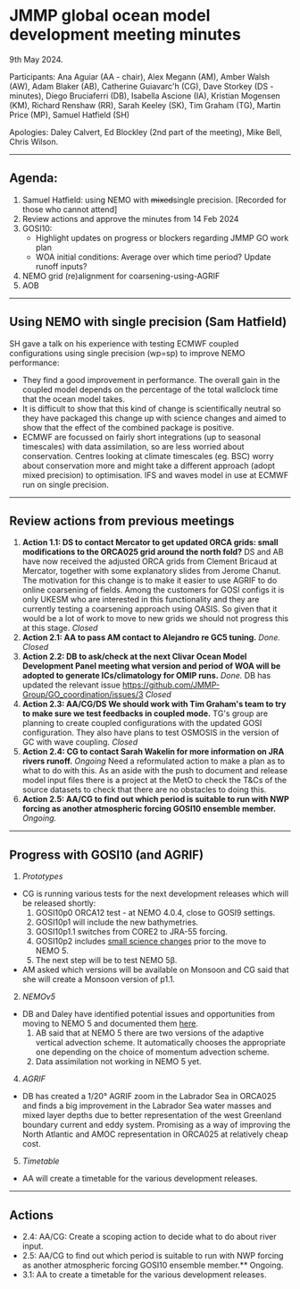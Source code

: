 # JMMP global ocean model development meeting minutes

9th May 2024.

Participants: Ana Aguiar (AA - chair), Alex Megann (AM), Amber Walsh (AW), Adam Blaker (AB),
Catherine Guiavarc'h (CG), Dave Storkey (DS - minutes), Diego Bruciaferri (DB), 
Isabella Ascione (IA), Kristian Mogensen (KM), Richard Renshaw (RR), 
Sarah Keeley (SK), Tim Graham (TG), Martin Price (MP), Samuel Hatfield (SH)

Apologies: Daley Calvert, Ed Blockley (2nd part of the meeting), Mike Bell, Chris Wilson.

----------

## Agenda:
1. Samuel Hatfield: using NEMO with ~~mixed~~single precision. [Recorded for those who cannot attend]
2. Review actions and approve the minutes from 14 Feb 2024
3. GOSI10:
   - Highlight updates on progress or blockers regarding JMMP GO work plan
   - WOA initial conditions: Average over which time period? Update runoff inputs?
4. NEMO grid (re)alignment for coarsening-using-AGRIF
5. AOB

----------

## Using NEMO with single precision (Sam Hatfield)

SH gave a talk on his experience with testing ECMWF coupled configurations using single 
precision (wp=sp) to improve NEMO performance: 
 - They find a good improvement in performance. The overall gain in the coupled model depends on the percentage of the total wallclock time that the ocean model takes.
 - It is difficult to show that this kind of change is scientifically neutral so they have packaged this change up with science changes and aimed to show that the effect of the combined package is positive.
 - ECMWF are focussed on fairly short integrations (up to seasonal timescales) with data assimilation, so are less worried about conservation. Centres looking at climate timescales (eg. BSC) worry about conservation more and might take a different approach (adopt mixed precision) to optimisation. IFS and waves model in use at ECMWF run on single precision. 

----------

## Review actions from previous meetings

1. **Action 1.1: DS to contact Mercator to get updated ORCA grids: small modifications to the ORCA025 grid around the north fold?** DS and AB have now received the adjusted ORCA grids from Clement Bricaud at Mercator, together with some explanatory slides from Jerome Chanut. The motivation for this change is to make it easier to use AGRIF to do online coarsening of fields. Among the customers for GOSI configs it is only UKESM who are interested in this functionality and they are currently testing a coarsening approach using OASIS. So given that it would be a lot of work to move to new grids we should not progress this at this stage. _Closed_
2. **Action 2.1: AA to pass AM contact to Alejandro re GC5 tuning.** _Done. Closed_
3. **Action 2.2: DB to ask/check at the next Clivar Ocean Model Development Panel meeting what version and period of WOA will be adopted to generate ICs/climatology for OMIP runs.** _Done._ DB has updated the relevant issue https://github.com/JMMP-Group/GO_coordination/issues/3 _Closed_
4. **Action 2.3: AA/CG/DS We should work with Tim Graham's team to try to make sure we test feedbacks in coupled mode.** TG's group are planning to create coupled configurations with the updated GOSI configuration. They also have plans to test OSMOSIS in the version of GC with wave coupling. _Closed_ 
5. **Action 2.4: CG to contact Sarah Wakelin for more information on JRA rivers runoff.** _Ongoing_ Need a reformulated action to make a plan as to what to do with this. As an aside with the push to document and release model input files there is a project at the MetO to check the T&Cs of the source datasets to check that there are no obstacles to doing this.
6. **Action 2.5: AA/CG to find out which period is suitable to run with NWP forcing as another atmospheric forcing GOSI10 ensemble member.** _Ongoing._

----------

## Progress with GOSI10 (and AGRIF)

1. _Prototypes_
- CG is running various tests for the next development releases which will be released shortly:
   1. GOSI10p0 ORCA12 test - at NEMO 4.0.4, close to GOSI9 settings. 
   2. GOSI10p1 will include the new bathymetries.
   3. GOSI10p1.1 switches from CORE2 to JRA-55 forcing. 
   4. GOSI10p2 includes [small science changes](https://github.com/JMMP-Group/GO_coordination/issues/18) prior to the move to NEMO 5.
   5. The next step will be to test NEMO 5&beta;.
- AM asked which versions will be available on Monsoon and CG said that she will create a Monsoon version of p1.1.


2. _NEMOv5_
- DB and Daley have identified potential issues and opportunities from moving to NEMO 5 and documented them [here](https://github.com/JMMP-Group/GO_coordination/issues/2).
   1. AB said that at NEMO 5 there are two versions of the adaptive vertical advection scheme. It automatically chooses the appropriate one depending on the choice of momentum advection scheme.
   2. Data assimilation not working in NEMO 5 yet.  

4. _AGRIF_ 
- DB has created a 1/20&deg; AGRIF zoom in the Labrador Sea in ORCA025 and finds a big improvement
in the Labrador Sea water masses and mixed layer depths due to better representation of the west Greenland
boundary current and eddy system. Promising as a way of improving the North Atlantic and AMOC representation
in ORCA025 at relatively cheap cost. 

5. _Timetable_
- AA will create a timetable for the various development releases. 

----------

## Actions

 * 2.4: AA/CG: Create a scoping action to decide what to do about river input.
 * 2.5: AA/CG to find out which period is suitable to run with NWP forcing as another atmospheric forcing GOSI10 ensemble member.** Ongoing.
 * 3.1: AA to create a timetable for the various development releases.

